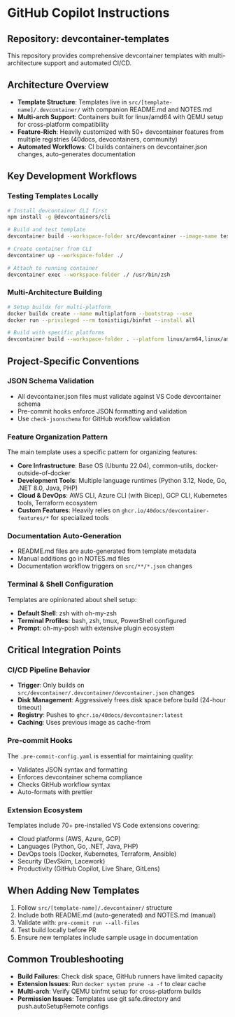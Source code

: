 # GitHub Copilot Instructions

## Repository: devcontainer-templates
This repository provides comprehensive devcontainer templates with multi-architecture support and automated CI/CD.

## Architecture Overview
- **Template Structure**: Templates live in `src/[template-name]/.devcontainer/` with companion README.md and NOTES.md
- **Multi-arch Support**: Containers built for linux/amd64 with QEMU setup for cross-platform compatibility
- **Feature-Rich**: Heavily customized with 50+ devcontainer features from multiple registries (40docs, devcontainers, community)
- **Automated Workflows**: CI builds containers on devcontainer.json changes, auto-generates documentation

## Key Development Workflows

### Testing Templates Locally
```bash
# Install devcontainer CLI first
npm install -g @devcontainers/cli

# Build and test template
devcontainer build --workspace-folder src/devcontainer --image-name test-image

# Create container from CLI
devcontainer up --workspace-folder ./

# Attach to running container
devcontainer exec --workspace-folder ./ /usr/bin/zsh
```

### Multi-Architecture Building
```bash
# Setup buildx for multi-platform
docker buildx create --name multiplatform --bootstrap --use
docker run --privileged --rm tonistiigi/binfmt --install all

# Build with specific platforms
devcontainer build --workspace-folder . --platform linux/arm64,linux/amd64 --image-name ghcr.io/user/image:latest
```

## Project-Specific Conventions

### JSON Schema Validation
- All devcontainer.json files must validate against VS Code devcontainer schema
- Pre-commit hooks enforce JSON formatting and validation
- Use `check-jsonschema` for GitHub workflow validation

### Feature Organization Pattern
The main template uses a specific pattern for organizing features:
- **Core Infrastructure**: Base OS (Ubuntu 22.04), common-utils, docker-outside-of-docker
- **Development Tools**: Multiple language runtimes (Python 3.12, Node, Go, .NET 8.0, Java, PHP)
- **Cloud & DevOps**: AWS CLI, Azure CLI (with Bicep), GCP CLI, Kubernetes tools, Terraform ecosystem
- **Custom Features**: Heavily relies on `ghcr.io/40docs/devcontainer-features/*` for specialized tools

### Documentation Auto-Generation
- README.md files are auto-generated from template metadata
- Manual additions go in NOTES.md files
- Documentation workflow triggers on `src/**/*.json` changes

### Terminal & Shell Configuration
Templates are opinionated about shell setup:
- **Default Shell**: zsh with oh-my-zsh
- **Terminal Profiles**: bash, zsh, tmux, PowerShell configured
- **Prompt**: oh-my-posh with extensive plugin ecosystem

## Critical Integration Points

### CI/CD Pipeline Behavior
- **Trigger**: Only builds on `src/devcontainer/.devcontainer/devcontainer.json` changes
- **Disk Management**: Aggressively frees disk space before build (24-hour timeout)
- **Registry**: Pushes to `ghcr.io/40docs/devcontainer:latest`
- **Caching**: Uses previous image as cache-from

### Pre-commit Hooks
The `.pre-commit-config.yaml` is essential for maintaining quality:
- Validates JSON syntax and formatting
- Enforces devcontainer schema compliance
- Checks GitHub workflow syntax
- Auto-formats with prettier

### Extension Ecosystem
Templates include 70+ pre-installed VS Code extensions covering:
- Cloud platforms (AWS, Azure, GCP)
- Languages (Python, Go, .NET, Java, PHP)
- DevOps tools (Docker, Kubernetes, Terraform, Ansible)
- Security (DevSkim, Lacework)
- Productivity (GitHub Copilot, Live Share, GitLens)

## When Adding New Templates
1. Follow `src/[template-name]/.devcontainer/` structure
2. Include both README.md (auto-generated) and NOTES.md (manual)
3. Validate with: `pre-commit run --all-files`
4. Test build locally before PR
5. Ensure new templates include sample usage in documentation

## Common Troubleshooting
- **Build Failures**: Check disk space, GitHub runners have limited capacity
- **Extension Issues**: Run `docker system prune -a -f` to clear cache
- **Multi-arch**: Verify QEMU binfmt setup for cross-platform builds
- **Permission Issues**: Templates use git safe.directory and push.autoSetupRemote configs
